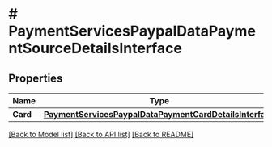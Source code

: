 # # PaymentServicesPaypalDataPaymentSourceDetailsInterface


## Properties 


Name | Type | Description | Notes
------------ | ------------- | ------------- | -------------
**Card**| [**PaymentServicesPaypalDataPaymentCardDetailsInterface**](PaymentServicesPaypalDataPaymentCardDetailsInterface.md) |   |


[[Back to Model list]](../../README.md#models) [[Back to API list]](../../README.md#endpoints) [[Back to README]](../../README.md)

